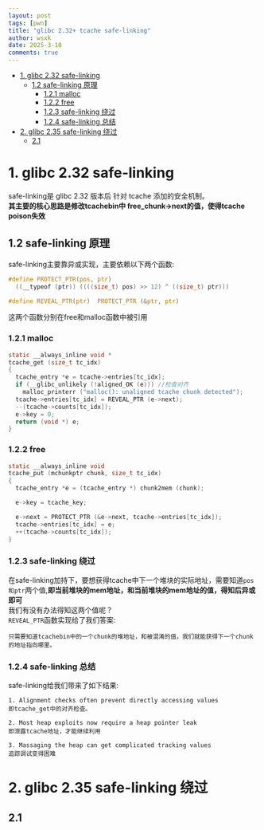 ```yaml
---
layout: post
tags: [pwn]
title: "glibc 2.32+ tcache safe-linking"
author: wsxk
date: 2025-3-10
comments: true
---
```


- [1. glibc 2.32 safe-linking](#1-glibc-232-safe-linking)
  - [1.2 safe-linking 原理](#12-safe-linking-原理)
    - [1.2.1 malloc](#121-malloc)
    - [1.2.2 free](#122-free)
    - [1.2.3 safe-linking 绕过](#123-safe-linking-绕过)
    - [1.2.4 safe-linking 总结](#124-safe-linking-总结)
- [2. glibc 2.35 safe-linking 绕过](#2-glibc-235-safe-linking-绕过)
  - [2.1](#21)


# 1. glibc 2.32 safe-linking<br>
safe-linking是 glibc 2.32 版本后 针对 tcache 添加的安全机制。<br>
**其主要的核心思路是修改tcachebin中 free_chunk->next的值，使得tcache poison失效**<br>
## 1.2 safe-linking 原理<br>
safe-linking主要靠异或实现，主要依赖以下两个函数:<br>
```c
#define PROTECT_PTR(pos, ptr)
  ((__typeof (ptr)) ((((size_t) pos) >> 12) ^ ((size_t) ptr)))

#define REVEAL_PTR(ptr)  PROTECT_PTR (&ptr, ptr)
```
这两个函数分别在free和malloc函数中被引用<br>

### 1.2.1 malloc<br>
```c
static __always_inline void *
tcache_get (size_t tc_idx)
{
  tcache_entry *e = tcache->entries[tc_idx];
  if (__glibc_unlikely (!aligned_OK (e))) //检查对齐
    malloc_printerr ("malloc(): unaligned tcache chunk detected");
  tcache->entries[tc_idx] = REVEAL_PTR (e->next);
  --(tcache->counts[tc_idx]);
  e->key = 0;
  return (void *) e;
}

```
### 1.2.2 free<br>
```c
static __always_inline void
tcache_put (mchunkptr chunk, size_t tc_idx)
{
  tcache_entry *e = (tcache_entry *) chunk2mem (chunk);

  e->key = tcache_key;

  e->next = PROTECT_PTR (&e->next, tcache->entries[tc_idx]);
  tcache->entries[tc_idx] = e;
  ++(tcache->counts[tc_idx]);
}
```

### 1.2.3 safe-linking 绕过<br>
在safe-linking加持下，要想获得tcache中下一个堆块的实际地址，需要知道`pos和ptr`两个值,**即当前堆块的mem地址，和当前堆块的mem地址的值，得知后异或即可**<br>
我们有没有办法得知这两个值呢？<br>
`REVEAL_PTR`函数实现给了我们答案:<br>
```
只需要知道tcachebin中的一个chunk的堆地址，和被混淆的值，我们就能获得下一个chunk的地址指向哪里。
```

### 1.2.4 safe-linking 总结<br>
safe-linking给我们带来了如下结果:<br>
```
1. Alignment checks often prevent directly accessing values
即tcache_get中的对齐检查。

2. Most heap exploits now require a heap pointer leak
即泄露tcache地址，才能继续利用

3. Massaging the heap can get complicated tracking values
追踪调试变得困难
```

# 2. glibc 2.35 safe-linking 绕过<br>
## 2.1 

<!-- Google tag (gtag.js) -->
<script async src="https://www.googletagmanager.com/gtag/js?id=G-C22S5YSYL7"></script>
<script>
  window.dataLayer = window.dataLayer || [];
  function gtag(){dataLayer.push(arguments);}
  gtag('js', new Date());

  gtag('config', 'G-C22S5YSYL7');
</script>


